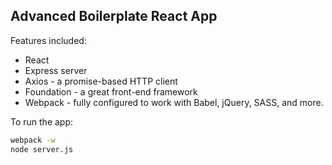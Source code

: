 ## Advanced Boilerplate React App

Features included:
- React
- Express server
- Axios - a promise-based HTTP client
- Foundation - a great front-end framework
- Webpack - fully configured to work with Babel, jQuery, SASS, and more. 


To run the app:
```bash
webpack -w
node server.js
```